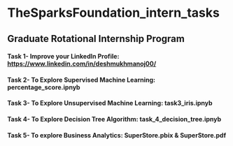 # TheSparksFoundation_intern_tasks
## Graduate Rotational Internship Program
#### Task 1- Improve your LinkedIn Profile:  https://www.linkedin.com/in/deshmukhmanoj00/
#### Task 2- To Explore Supervised Machine Learning:  percentage_score.ipnyb
#### Task 3- To Explore Unsupervised Machine Learning:  task3_iris.ipnyb
#### Task 4- To Explore Decision Tree Algorithm:  task_4_decision_tree.ipnyb
#### Task 5- To explore Business Analytics:  SuperStore.pbix & SuperStore.pdf

